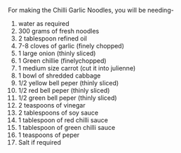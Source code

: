 For making the Chilli Garlic Noodles, you will be needing-

1. water as required
2. 300 grams of fresh noodles
3. 2 tablespoon refined oil
4. 7-8 cloves of garlic (finely chopped)
5. 1 large onion (thinly sliced)
6. 1 Green chillie (finelychopped)
7. 1 medium size carrot (cut it into julienne)
8. 1 bowl of shredded cabbage
9. 1/2 yellow bell peper (thinly sliced) 
10. 1/2 red bell peper (thinly sliced) 
11. 1/2 green bell peper (thinly sliced) 
12. 2 teaspoons of vinegar
13. 2 tablespoons of soy sauce
14. 1 tablespoon of red chilli sauce
15. 1 tablespoon of green chilli sauce
16. 1 teaspoons of peper
17. Salt if required